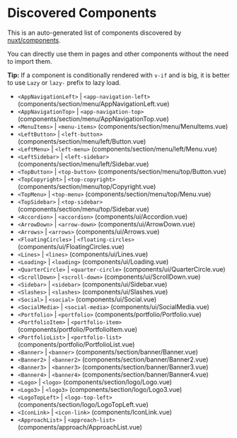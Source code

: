 # Discovered Components

This is an auto-generated list of components discovered by [nuxt/components](https://github.com/nuxt/components).

You can directly use them in pages and other components without the need to import them.

**Tip:** If a component is conditionally rendered with `v-if` and is big, it is better to use `Lazy` or `lazy-` prefix to lazy load.

- `<AppNavigationLeft>` | `<app-navigation-left>` (components/section/menu/AppNavigationLeft.vue)
- `<AppNavigationTop>` | `<app-navigation-top>` (components/section/menu/AppNavigationTop.vue)
- `<MenuItems>` | `<menu-items>` (components/section/menu/MenuItems.vue)
- `<LeftButton>` | `<left-button>` (components/section/menu/left/Button.vue)
- `<LeftMenu>` | `<left-menu>` (components/section/menu/left/Menu.vue)
- `<LeftSidebar>` | `<left-sidebar>` (components/section/menu/left/Sidebar.vue)
- `<TopButton>` | `<top-button>` (components/section/menu/top/Button.vue)
- `<TopCopyright>` | `<top-copyright>` (components/section/menu/top/Copyright.vue)
- `<TopMenu>` | `<top-menu>` (components/section/menu/top/Menu.vue)
- `<TopSidebar>` | `<top-sidebar>` (components/section/menu/top/Sidebar.vue)
- `<Accordion>` | `<accordion>` (components/ui/Accordion.vue)
- `<ArrowDown>` | `<arrow-down>` (components/ui/ArrowDown.vue)
- `<Arrows>` | `<arrows>` (components/ui/Arrows.vue)
- `<FloatingCircles>` | `<floating-circles>` (components/ui/FloatingCircles.vue)
- `<Lines>` | `<lines>` (components/ui/Lines.vue)
- `<Loading>` | `<loading>` (components/ui/Loading.vue)
- `<QuarterCircle>` | `<quarter-circle>` (components/ui/QuarterCircle.vue)
- `<ScrollDown>` | `<scroll-down>` (components/ui/ScrollDown.vue)
- `<Sidebar>` | `<sidebar>` (components/ui/Sidebar.vue)
- `<Slashes>` | `<slashes>` (components/ui/Slashes.vue)
- `<Social>` | `<social>` (components/ui/Social.vue)
- `<SocialMedia>` | `<social-media>` (components/ui/SocialMedia.vue)
- `<Portfolio>` | `<portfolio>` (components/portfolio/Portfolio.vue)
- `<PortfolioItem>` | `<portfolio-item>` (components/portfolio/PortfolioItem.vue)
- `<PortfolioList>` | `<portfolio-list>` (components/portfolio/PortfolioList.vue)
- `<Banner>` | `<banner>` (components/section/banner/Banner.vue)
- `<Banner2>` | `<banner2>` (components/section/banner/Banner2.vue)
- `<Banner3>` | `<banner3>` (components/section/banner/Banner3.vue)
- `<Banner4>` | `<banner4>` (components/section/banner/Banner4.vue)
- `<Logo>` | `<logo>` (components/section/logo/Logo.vue)
- `<Logo3>` | `<logo3>` (components/section/logo/Logo3.vue)
- `<LogoTopLeft>` | `<logo-top-left>` (components/section/logo/LogoTopLeft.vue)
- `<IconLink>` | `<icon-link>` (components/IconLink.vue)
- `<ApproachList>` | `<approach-list>` (components/approach/ApproachList.vue)
